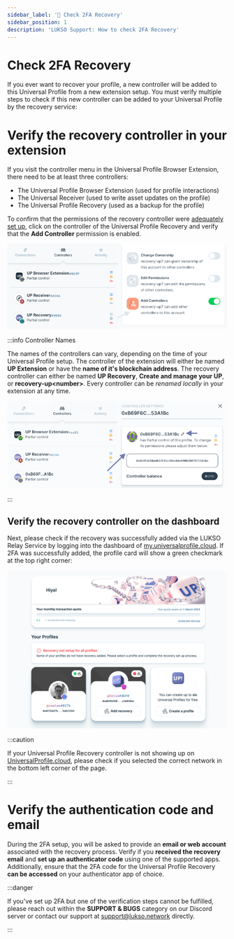 ```yaml
---
sidebar_label: '🛟 Check 2FA Recovery'
sidebar_position: 1
description: 'LUKSO Support: How to check 2FA Recovery'
---
```


# Check 2FA Recovery

If you ever want to recover your profile, a new controller will be added to this Universal Profile from a new extension setup. You must verify multiple steps to check if this new controller can be added to your Universal Profile by the recovery service:

# Verify the recovery controller in your extension

If you visit the controller menu in the Universal Profile Browser Extension, there need to be at least three controllers:

- The Universal Profile Browser Extension (used for profile interactions)
- The Universal Receiver (used to write asset updates on the profile)
- The Universal Profile Recovery (used as a backup for the profile)

To confirm that the permissions of the recovery controller were [adequately set up](../controllers.md#what-are-the-default-permissions-of-the-controllers), click on the controller of the Universal Profile Recovery and verify that the **Add Controller** permission is enabled.

<div style={{textAlign: 'center'}}>

<img
    src="/img/extension/2fa-controller.png"
    alt="2FA Controller"
    width="800"
/>

</div>

:::info Controller Names

The names of the controllers can vary, depending on the time of your Universal Profile setup. The controller of the extension will either be named **UP Extension** or have the **name of it's blockchain address**. The recovery controller can either be named **UP Recovery**, **Create and manage your UP**, or **recovery-up\<number\>**. Every controller can be _renamed locally_ in your extension at any time.

<img
    src="/img/extension/controller-name.png"
    alt="Controller Name Change"
    width="600"
/>

:::

## Verify the recovery controller on the dashboard

Next, please check if the recovery was successfully added via the LUKSO Relay Service by logging into the dashboard of [my.universalprofile.cloud](https://my.universalprofile.cloud/). If 2FA was successfully added, the profile card will show a green checkmark at the top right corner:

![2FA Recovery Dashboard](/img/general/recovery-dashboard.png)

:::caution

If your Universal Profile Recovery controller is not showing up on [UniversalProfile.cloud](https://universalprofile.cloud/?network=mainnet), please check if you selected the correct network in the bottom left corner of the page.

:::

# Verify the authentication code and email

During the 2FA setup, you will be asked to provide an **email or web account** associated with the recovery process. Verify if you **received the recovery email** and **set up an authenticator code** using one of the supported apps. Additionally, ensure that the 2FA code for the Universal Profile Recovery **can be accessed** on your authenticator app of choice.

:::danger

If you've set up 2FA but one of the verification steps cannot be fulfilled, please reach out within the **SUPPORT & BUGS** category on our Discord server or contact our support at [support@lukso.network](mailto:support@lukso.network) directly.

:::
